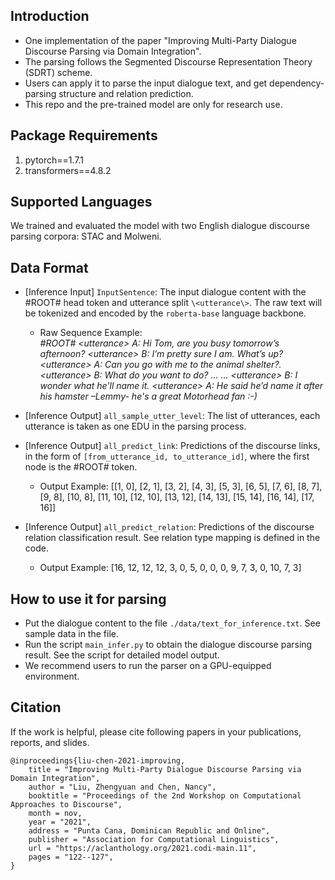 ## Introduction
* One implementation of the paper "Improving Multi-Party Dialogue Discourse Parsing via Domain Integration". <br>
* The parsing follows the Segmented Discourse Representation Theory (SDRT) scheme. <br>
* Users can apply it to parse the input dialogue text, and get dependency-parsing structure and relation prediction. <br>
* This repo and the pre-trained model are only for research use. <br>

## Package Requirements
1. pytorch==1.7.1
2. transformers==4.8.2

## Supported Languages
We trained and evaluated the model with two English dialogue discourse parsing corpora: STAC and Molweni. <br>

## Data Format
* [Inference Input] `InputSentence`: The input dialogue content with the #ROOT# head token and utterance split `\<utterance\>`. The raw text will be tokenized and encoded by the `roberta-base` language backbone. <br>
    * Raw Sequence Example: <br>
    *#ROOT# \<utterance\> A: Hi Tom, are you busy tomorrow’s afternoon? \<utterance\> B: I’m pretty sure I am. What’s up? \<utterance\> A: Can you go with me to the animal shelter?. \<utterance\> B: What do you want to do? ... ... \<utterance\> B: I wonder what he'll name it. \<utterance\> A: He said he’d name it after his hamster –Lemmy- he's a great Motorhead fan :-)*

* [Inference Output] `all_sample_utter_level`: The list of utterances, each utterance is taken as one EDU in the parsing process. <br>
    
* [Inference Output] `all_predict_link`: Predictions of the discourse links, in the form of `[from_utterance_id, to_utterance_id]`, where the first node is the #ROOT# token. <br>
    * Output Example: [[1, 0], [2, 1], [3, 2], [4, 3], [5, 3], [6, 5], [7, 6], [8, 7], [9, 8], [10, 8], [11, 10], [12, 10], [13, 12], [14, 13], [15, 14], [16, 14], [17, 16]] <br>
    
* [Inference Output] `all_predict_relation`: Predictions of the discourse relation classification result. See relation type mapping is defined in the code. <br>
   * Output Example: [16, 12, 12, 12, 3, 0, 5, 0, 0, 0, 9, 7, 3, 0, 10, 7, 3]

## How to use it for parsing
* Put the dialogue content to the file `./data/text_for_inference.txt`. See sample data in the file. <br>
* Run the script `main_infer.py` to obtain the dialogue discourse parsing result. See the script for detailed model output. <br>
* We recommend users to run the parser on a GPU-equipped environment. <br>

## Citation
If the work is helpful, please cite following papers in your publications, reports, and slides.

```
@inproceedings{liu-chen-2021-improving,
    title = "Improving Multi-Party Dialogue Discourse Parsing via Domain Integration",
    author = "Liu, Zhengyuan and Chen, Nancy",
    booktitle = "Proceedings of the 2nd Workshop on Computational Approaches to Discourse",
    month = nov,
    year = "2021",
    address = "Punta Cana, Dominican Republic and Online",
    publisher = "Association for Computational Linguistics",
    url = "https://aclanthology.org/2021.codi-main.11",
    pages = "122--127",
}
```
